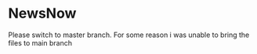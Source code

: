 # NewsNow

Please switch to master branch. For some reason i was unable to bring the files to main branch
